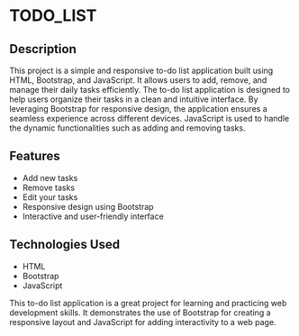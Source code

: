 # TODO_LIST
## Description

This project is a simple and responsive to-do list application built using HTML, Bootstrap, and JavaScript. It allows users to add, remove, and manage their daily tasks efficiently. The to-do list application is designed to help users organize their tasks in a clean and intuitive interface. By leveraging Bootstrap for responsive design, the application ensures a seamless experience across different devices. JavaScript is used to handle the dynamic functionalities such as adding and removing tasks.

## Features
- Add new tasks
- Remove  tasks
- Edit your tasks
- Responsive design using Bootstrap
- Interactive and user-friendly interface

## Technologies Used
- HTML
- Bootstrap
- JavaScript

This to-do list application is a great project for learning and practicing web development skills. It demonstrates the use of Bootstrap for creating a responsive layout and JavaScript for adding interactivity to a web page.
